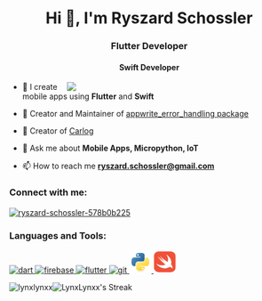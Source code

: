 <h1 align="center">Hi 👋, I'm Ryszard Schossler</h1>
<h3 align="center">Flutter Developer</h3>
<h4 align="center">Swift Developer</h4>
<img src="https://cdn.dribbble.com/users/638428/screenshots/3641004/code2.gif" width=400 align="right">


- 🌱 I create mobile apps using **Flutter** and **Swift**

- 🚧 Creator and Maintainer of [appwrite_error_handling package](https://pub.dev/packages/appwrite_error_handling)

- 📱 Creator of [Carlog](https://carlog.rsapps.org/#/home)

- 💬 Ask me about **Mobile Apps, Micropython, IoT**

- 📫 How to reach me **ryszard.schossler@gmail.com**

<h3 align="left">Connect with me:</h3>
<p align="left">
<a href="https://linkedin.com/in/ryszard-schossler-578b0b225" target="blank"><img align="center" src="https://raw.githubusercontent.com/rahuldkjain/github-profile-readme-generator/master/src/images/icons/Social/linked-in-alt.svg" alt="ryszard-schossler-578b0b225" height="30" width="40" /></a>
</p>

<h3 align="left">Languages and Tools:</h3>
<p align="left"> <a href="https://dart.dev" target="_blank" rel="noreferrer"> <img src="https://www.vectorlogo.zone/logos/dartlang/dartlang-icon.svg" alt="dart" width="40" height="40"/> </a> <a href="https://firebase.google.com/" target="_blank" rel="noreferrer"> <img src="https://www.vectorlogo.zone/logos/firebase/firebase-icon.svg" alt="firebase" width="40" height="40"/> </a> <a href="https://flutter.dev" target="_blank" rel="noreferrer"> <img src="https://www.vectorlogo.zone/logos/flutterio/flutterio-icon.svg" alt="flutter" width="40" height="40"/> </a> <a href="https://git-scm.com/" target="_blank" rel="noreferrer"> <img src="https://www.vectorlogo.zone/logos/git-scm/git-scm-icon.svg" alt="git" width="40" height="40"/> </a> <a href="https://www.python.org" target="_blank" rel="noreferrer"> <img src="https://raw.githubusercontent.com/devicons/devicon/master/icons/python/python-original.svg" alt="python" width="40" height="40"/> </a> <a href="https://developer.apple.com/swift/" target="_blank" rel="noreferrer"> <img src="https://raw.githubusercontent.com/devicons/devicon/master/icons/swift/swift-original.svg" alt="swift" width="40" height="40"/> </a> </p>

<p><img align="left" src="https://github-readme-stats.vercel.app/api/top-langs/?username=LynxLynxx&theme=vue-dark&show_icons=true&hide_border=true&layout=compact&hide=JavaScript" alt="lynxlynxx" /></p>


![LynxLynxx's Streak](https://github-readme-streak-stats.herokuapp.com/?user=LynxLynxx&theme=vue-dark&hide_border=true)
